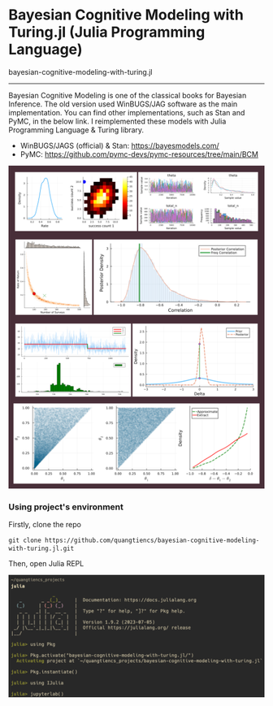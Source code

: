 # Bayesian Cognitive Modeling with Turing.jl (Julia Programming Language)
bayesian-cognitive-modeling-with-turing.jl

---

Bayesian Cognitive Modeling is one of the classical books for Bayesian Inference. The old version used WinBUGS/JAG software as the main implementation. You can find other implementations, such as Stan and PyMC, in the below link. I reimplemented these models with Julia Programming Language & Turing library.

- WinBUGS/JAGS (official) & Stan: https://bayesmodels.com/
- PyMC: https://github.com/pymc-devs/pymc-resources/tree/main/BCM

![BCM julia](figures.png "BCM julia")

### Using project's environment

Firstly, clone the repo

```shell
git clone https://github.com/quangtiencs/bayesian-cognitive-modeling-with-turing.jl.git
```

Then, open Julia REPL

![Project Env](project_enviroment.png "Project Env")